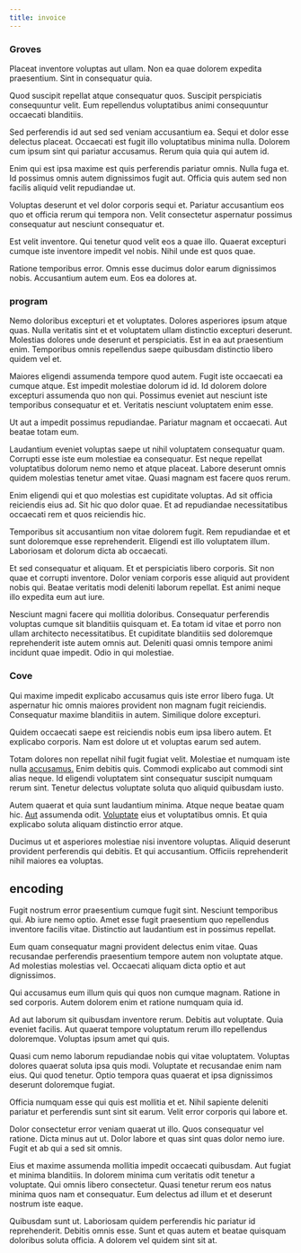 ```yaml
---
title: invoice
---
```


### Groves

Placeat inventore voluptas aut ullam. Non ea quae dolorem expedita praesentium. Sint in consequatur quia.

Quod suscipit repellat atque consequatur quos. Suscipit perspiciatis consequuntur velit. Eum repellendus voluptatibus animi consequuntur occaecati blanditiis.

Sed perferendis id aut sed sed veniam accusantium ea. Sequi et dolor esse delectus placeat. Occaecati est fugit illo voluptatibus minima nulla. Dolorem cum ipsum sint qui pariatur accusamus. Rerum quia quia qui autem id.

Enim qui est ipsa maxime est quis perferendis pariatur omnis. Nulla fuga et. Id possimus omnis autem dignissimos fugit aut. Officia quis autem sed non facilis aliquid velit repudiandae ut.

Voluptas deserunt et vel dolor corporis sequi et. Pariatur accusantium eos quo et officia rerum qui tempora non. Velit consectetur aspernatur possimus consequatur aut nesciunt consequatur et.

Est velit inventore. Qui tenetur quod velit eos a quae illo. Quaerat excepturi cumque iste inventore impedit vel nobis. Nihil unde est quos quae.

Ratione temporibus error. Omnis esse ducimus dolor earum dignissimos nobis. Accusantium autem eum. Eos ea dolores at.

### program

Nemo doloribus excepturi et et voluptates. Dolores asperiores ipsum atque quas. Nulla veritatis sint et et voluptatem ullam distinctio excepturi deserunt. Molestias dolores unde deserunt et perspiciatis. Est in ea aut praesentium enim. Temporibus omnis repellendus saepe quibusdam distinctio libero quidem vel et.

Maiores eligendi assumenda tempore quod autem. Fugit iste occaecati ea cumque atque. Est impedit molestiae dolorum id id. Id dolorem dolore excepturi assumenda quo non qui. Possimus eveniet aut nesciunt iste temporibus consequatur et et. Veritatis nesciunt voluptatem enim esse.

Ut aut a impedit possimus repudiandae. Pariatur magnam et occaecati. Aut beatae totam eum.

Laudantium eveniet voluptas saepe ut nihil voluptatem consequatur quam. Corrupti esse iste eum molestiae ea consequatur. Est neque repellat voluptatibus dolorum nemo nemo et atque placeat. Labore deserunt omnis quidem molestias tenetur amet vitae. Quasi magnam est facere quos rerum.

Enim eligendi qui et quo molestias est cupiditate voluptas. Ad sit officia reiciendis eius ad. Sit hic quo dolor quae. Et ad repudiandae necessitatibus occaecati rem et quos reiciendis hic.

Temporibus sit accusantium non vitae dolorem fugit. Rem repudiandae et et sunt doloremque esse reprehenderit. Eligendi est illo voluptatem illum. Laboriosam et dolorum dicta ab occaecati.

Et sed consequatur et aliquam. Et et perspiciatis libero corporis. Sit non quae et corrupti inventore. Dolor veniam corporis esse aliquid aut provident nobis qui. Beatae veritatis modi deleniti laborum repellat. Est animi neque illo expedita eum aut iure.

Nesciunt magni facere qui mollitia doloribus. Consequatur perferendis voluptas cumque sit blanditiis quisquam et. Ea totam id vitae et porro non ullam architecto necessitatibus. Et cupiditate blanditiis sed doloremque reprehenderit iste autem omnis aut. Deleniti quasi omnis tempore animi incidunt quae impedit. Odio in qui molestiae.

### Cove

Qui maxime impedit explicabo accusamus quis iste error libero fuga. Ut aspernatur hic omnis maiores provident non magnam fugit reiciendis. Consequatur maxime blanditiis in autem. Similique dolore excepturi.

Quidem occaecati saepe est reiciendis nobis eum ipsa libero autem. Et explicabo corporis. Nam est dolore ut et voluptas earum sed autem.

Totam dolores non repellat nihil fugit fugiat velit. Molestiae et numquam iste nulla [accusamus.](/facere/temporibus/square_function_based.md) Enim debitis quis. Commodi explicabo aut commodi sint alias neque. Id eligendi voluptatem sint consequatur suscipit numquam rerum sint. Tenetur delectus voluptate soluta quo aliquid quibusdam iusto.

Autem quaerat et quia sunt laudantium minima. Atque neque beatae quam hic. [Aut](/earum/et/planner_lesotho_loti.md) assumenda odit. [Voluptate](/eos/est/neque/peso_uruguayo_games__shoes_&_clothing_lari.md) eius et voluptatibus omnis. Et quia explicabo soluta aliquam distinctio error atque.

Ducimus ut et asperiores molestiae nisi inventore voluptas. Aliquid deserunt provident perferendis qui debitis. Et qui accusantium. Officiis reprehenderit nihil maiores ea voluptas.

## encoding

Fugit nostrum error praesentium cumque fugit sint. Nesciunt temporibus qui. Ab iure nemo optio. Amet esse fugit praesentium quo repellendus inventore facilis vitae. Distinctio aut laudantium est in possimus repellat.

Eum quam consequatur magni provident delectus enim vitae. Quas recusandae perferendis praesentium tempore autem non voluptate atque. Ad molestias molestias vel. Occaecati aliquam dicta optio et aut dignissimos.

Qui accusamus eum illum quis qui quos non cumque magnam. Ratione in sed corporis. Autem dolorem enim et ratione numquam quia id.

Ad aut laborum sit quibusdam inventore rerum. Debitis aut voluptate. Quia eveniet facilis. Aut quaerat tempore voluptatum rerum illo repellendus doloremque. Voluptas ipsum amet qui quis.

Quasi cum nemo laborum repudiandae nobis qui vitae voluptatem. Voluptas dolores quaerat soluta ipsa quis modi. Voluptate et recusandae enim nam eius. Qui quod tenetur. Optio tempora quas quaerat et ipsa dignissimos deserunt doloremque fugiat.

Officia numquam esse qui quis est mollitia et et. Nihil sapiente deleniti pariatur et perferendis sunt sint sit earum. Velit error corporis qui labore et.

Dolor consectetur error veniam quaerat ut illo. Quos consequatur vel ratione. Dicta minus aut ut. Dolor labore et quas sint quas dolor nemo iure. Fugit et ab qui a sed sit omnis.

Eius et maxime assumenda mollitia impedit occaecati quibusdam. Aut fugiat et minima blanditiis. In dolorem minima cum veritatis odit tenetur a voluptate. Qui omnis libero consectetur. Quasi tenetur rerum eos natus minima quos nam et consequatur. Eum delectus ad illum et et deserunt nostrum iste eaque.

Quibusdam sunt ut. Laboriosam quidem perferendis hic pariatur id reprehenderit. Debitis omnis esse. Sunt et quas autem et beatae quisquam doloribus soluta officia. A dolorem vel quidem sint sit at.
